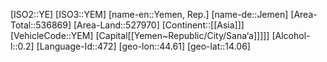 ﻿---
location: [14.06,44.61]
type: Country
tags:
- geo/Country

SpocWebEntityId: 27059
isDeleted: false
confidential: public

---
[ISO2::YE]
[ISO3::YEM]
[name-en::Yemen, Rep.]
[name-de::Jemen]
[Area-Total::536869]
[Area-Land::527970]
[Continent::[[Asia]]]
[VehicleCode::YEM]
[Capital[[Yemen~Republic/City/Sana‘a]]]]]
[Alcohol-l::0.2]
[Language-Id::472]
[geo-lon::44.61]
[geo-lat::14.06]

